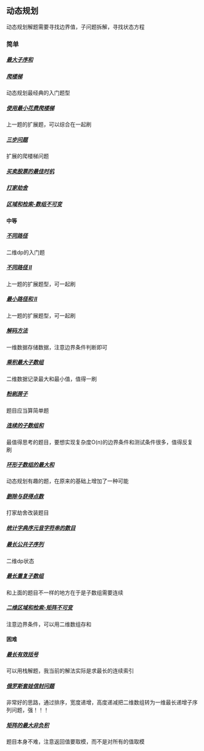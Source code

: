 ## 动态规划
动态规划解题需要寻找边界值，子问题拆解，寻找状态方程

### 简单
##### [最大子序和](../../leetcode/editor/cn/[53]最大子序和.js)
##### [爬楼梯](../../leetcode/editor/cn/[70]爬楼梯.js)
动态规划最经典的入门题型
##### [使用最小花费爬楼梯](../../leetcode/editor/cn/[746]使用最小花费爬楼梯.js)
上一题的扩展题，可以综合在一起刷
##### [三步问题](../../leetcode/editor/cn/[面试题08.01]三步问题.js)
扩展的爬楼梯问题

##### [买卖股票的最佳时机](../../leetcode/editor/cn/[121]买卖股票的最佳时机.js)
##### [打家劫舍](../../leetcode/editor/cn/[198]打家劫舍.js)

##### [区域和检索-数组不可变](../../leetcode/editor/cn/[303]区域和检索-数组不可变.js)




#### 中等
##### [不同路径](../../leetcode/editor/cn/[62]不同路径.js)
二维dp的入门题
##### [不同路径 II](../../leetcode/editor/cn/[63]不同路径II.js)
上一题的扩展题型，可一起刷
##### [最小路径和 II](../../leetcode/editor/cn/[64]最小路径和.js)
上一题的扩展题型，可一起刷

##### [解码方法](../../leetcode/editor/cn/[91]解码方法.js)
一维数据存储数据，注意边界条件判断即可
##### [乘积最大子数组](../../leetcode/editor/cn/[152]乘积最大子数组.js)
二维数据记录最大和最小值，值得一刷
##### [粉刷房子](../../leetcode/editor/cn/[256]粉刷房子.js)
题目应当算简单题
##### [连续的子数组和](../../leetcode/editor/cn/[523]连续的子数组和.js)
最值得思考的题目，要想实现复杂度O(n)的边界条件和测试条件很多，值得反复刷
##### [环形子数组的最大和](../../leetcode/editor/cn/[918]环形子数组的最大和.js)
动态规划有趣的题，在原来的基础上增加了一种可能
##### [删除与获得点数](../../leetcode/editor/cn/[740]删除与获得点数.js)
打家劫舍改装题目
##### [统计字典序元音字符串的数目](../../leetcode/editor/cn/[1641]统计字典序元音字符串的数目.js)

##### [最长公共子序列](../../leetcode/editor/cn/[1143]最长公共子序列.js)
二维dp状态
##### [最长重复子数组](../../leetcode/editor/cn/[718]最长重复子数组.js)
和上面的题目不一样的地方在于是子数组需要连续
##### [二维区域和检索-矩阵不可变](../../leetcode/editor/cn/[304]二维区域和检索-矩阵不可变.js)
注意边界条件，可以用二维数组存和
#### 困难
##### [最长有效括号](../../leetcode/editor/cn/[32]最长有效括号.js)
可以用栈解题，我当前的解法实际是求最长的连续索引
##### [俄罗斯套娃信封问题](../../leetcode/editor/cn/[354]俄罗斯套娃信封问题.js)
非常好的思路，通过排序，宽度递增，高度递减把二维数组转为一维最长递增子序列问题，强！！！
##### [矩阵的最大非负积](../../leetcode/editor/cn/[1594]矩阵的最大非负积.js)
题目本身不难，注意返回值要取模，而不是对所有的值取模


